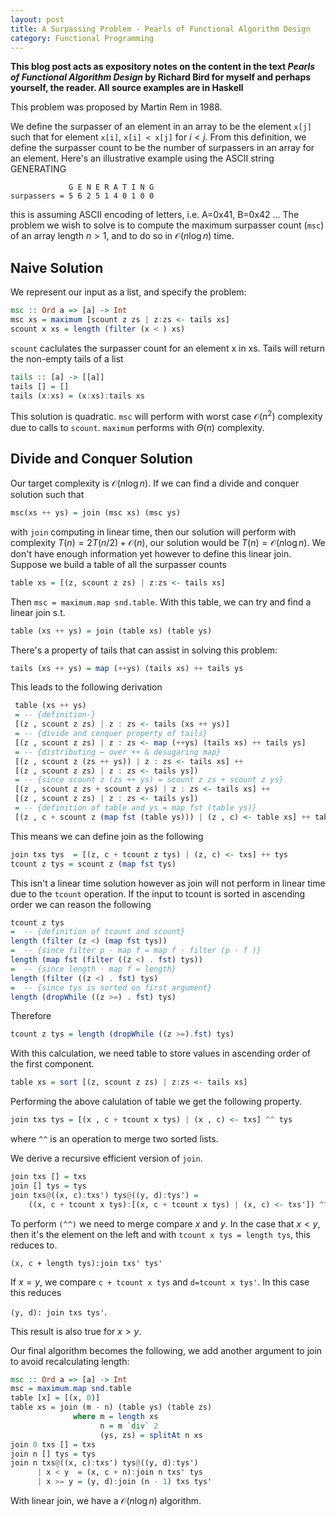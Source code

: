 ```yaml
---
layout: post
title: A Surpassing Problem - Pearls of Functional Algorithm Design
category: Functional Programming
---
```

**This blog post acts as expository notes on the content in the
text _Pearls of Functional Algorithm Design_ by Richard Bird for myself
and perhaps yourself, the reader. All source examples are in Haskell**

This problem was proposed by Martin Rem in 1988.

We define the surpasser of an element in an array to be the
element `x[j]` such that for element `x[i]`, `x[i] < x[j]`
for $i \lt j$. From this definition, we define the surpasser
count to be the number of surpassers in an array for an element. Here's an illustrative
example using the ASCII string GENERATING

```
             G E N E R A T I N G
surpassers = 5 6 2 5 1 4 0 1 0 0
```

this is assuming ASCII encoding of letters, i.e. A=0x41, B=0x42 ...
The problem we wish to solve is to compute the maximum surpasser count (`msc`)
of an array length $n > 1$, and to do so in $\mathcal{O}(n\log n)$
time.

## Naive Solution
We represent our input as a list, and specify the problem:

```haskell
msc :: Ord a => [a] -> Int
msc xs = maximum [scount z zs | z:zs <- tails xs]
scount x xs = length (filter (x < ) xs)
```

`scount` caclulates the surpasser count for an element x in xs.
Tails will return the non-empty tails of a list

```haskell
tails :: [a] -> [[a]]
tails [] = []
tails (x:xs) = (x:xs):tails xs
```

This solution is quadratic. `msc` will perform
with worst case $\mathcal{O}(n^2)$ complexity due to calls to `scount`.
`maximum` performs with $\Theta(n)$ complexity.


## Divide and Conquer Solution
Our target complexity is $\mathcal{O}(n\log n)$. If we
can find a divide and conquer solution such that

```haskell
msc(xs ++ ys) = join (msc xs) (msc ys)
```

with `join` computing in linear time, then our solution will
perform with complexity $T(n) = 2T(n/2) + \mathcal{O}(n)$, our solution
would be $T(n) = \mathcal{O}(n\log n)$. We don't have enough
information yet however to define this linear join. Suppose we build
a table of all the surpasser counts

```haskell
table xs = [(z, scount z zs) | z:zs <- tails xs]
```

Then `msc = maximum.map snd.table`. With this table, we can try and
find a linear join s.t.

```haskell
table (xs ++ ys) = join (table xs) (table ys)
```

There's a property of tails that can assist in solving this problem:

```haskell
tails (xs ++ ys) = map (++ys) (tails xs) ++ tails ys
```

This leads to the following derivation

```haskell
 table (xs ++ ys)
 = -- {definition-}
 [(z , scount z zs) | z : zs <- tails (xs ++ ys)]
 = -- {divide and conquer property of tails}
 [(z , scount z zs) | z : zs <- map (++ys) (tails xs) ++ tails ys]
 = -- {distributing ← over ++ & desugaring map}
 [(z , scount z (zs ++ ys)) | z : zs <- tails xs] ++
 [(z , scount z zs) | z : zs <- tails ys])
 = -- {since scount z (zs ++ ys) = scount z zs + scount z ys}
 [(z , scount z zs + scount z ys) | z : zs <- tails xs] ++
 [(z , scount z zs) | z : zs <- tails ys])
 = -- {definition of table and ys = map fst (table ys)}
 [(z , c + scount z (map fst (table ys))) | (z , c) <- table xs] ++ table ys
```

This means we can define join as the following

```haskell
join txs tys  = [(z, c + tcount z tys) | (z, c) <- txs] ++ tys
tcount z tys = scount z (map fst tys)
```

This isn't a linear time solution however as join will not perform in
linear time due to the `tcount` operation. If the input to tcount is sorted in ascending
order we can reason the following

```haskell
tcount z tys
=  -- {definition of tcount and scount}
length (filter (z <) (map fst tys))
=  -- {since filter p · map f = map f · filter (p · f )}
length (map fst (filter ((z <) . fst) tys))
=  -- {since length · map f = length}
length (filter ((z <) . fst) tys)
=  -- {since tys is sorted on first argument}
length (dropWhile ((z >=) . fst) tys)
```

Therefore

```haskell
tcount z tys = length (dropWhile ((z >=).fst) tys)
```

With this calculation, we need table to store values in
ascending order of the first component.

```haskell
table xs = sort [(z, scount z zs) | z:zs <- tails xs]
```

Performing the above calulation of table we get the following
property.

```haskell
join txs tys = [(x , c + tcount x tys) | (x , c) <- txs] ^^ tys
```

where `^^` is an operation to merge two sorted lists.

We derive a recursive efficient version of `join`.

```haskell
join txs [] = txs
join [] tys = tys
join txs@((x, c):txs') tys@((y, d):tys') =
    ((x, c + tcount x tys):[(x, c + tcount x tys) | (x, c) <- txs']) ^^ tys
```

To perform `(^^)` we need to merge compare $x$ and $y$. In the
case that $x \lt y$, then it's the element on the left and
with `tcount x tys = length tys`, this reduces to.

`(x, c + length tys):join txs' tys'`

If $x = y$, we compare `c + tcount x tys` and `d=tcount x tys'`. In this case this
reduces

`(y, d): join txs tys'`.

This result is also true for $x > y$.

Our final algorithm becomes the following, we add another argument to join to avoid
recalculating length:

```haskell
msc :: Ord a => [a] -> Int
msc = maximum.map snd.table
table [x] = [(x, 0)]
table xs = join (m - n) (table ys) (table zs)
              where m = length xs
                    n = m `div` 2
                    (ys, zs) = splitAt n xs
join 0 txs [] = txs
join n [] tys = tys
join n txs@((x, c):txs') tys@((y, d):tys')
      | x < y  = (x, c + n):join n txs' tys
      | x >= y = (y, d):join (n - 1) txs tys'
```

With linear join, we have a $\mathcal{O}(n\log n)$ algorithm.
